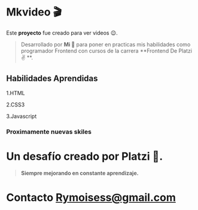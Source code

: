 # Mkvideo 🎬
Este **proyecto** fue creado para ver videos 😉. 
> Desarrollado por **Mi 💪** para poner en practicas  mis habilidades como programador Frontend con cursos de la carrera **Frontend De Platzi ✌ **.
## Habilidades Aprendidas 
1.HTML

2.CSS3

3.Javascript

### Proximamente nuevas skiles

# Un desafío creado por Platzi 💚.

> #### Siempre mejorando en constante aprendizaje.

# Contacto Rymoisess@gmail.com
 
